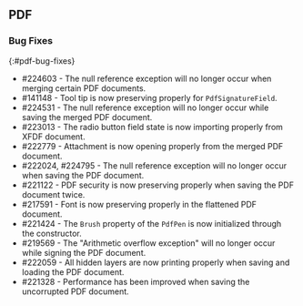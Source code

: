 ## PDF

### Bug Fixes
{:#pdf-bug-fixes} 

*	\#224603 - The null reference exception will no longer occur when merging certain PDF documents.
*	\#141148 - Tool tip is now preserving properly for `PdfSignatureField`.
*	\#224531 - The null reference exception will no longer occur while saving the merged PDF document.
*	\#223013 - The radio button field state is now importing properly from XFDF document.
*	\#222779 - Attachment is now opening properly from the merged PDF document.
*	\#222024, \#224795 - The null reference exception will no longer occur when saving the PDF document.
*	\#221122 - PDF security is now preserving properly when saving the PDF document twice.
*	\#217591 - Font is now preserving properly in the flattened PDF document.
*	\#221424 - The `Brush` property of the `PdfPen` is now initialized through the constructor.
*	\#219569 - The "Arithmetic overflow exception" will no longer occur while signing the PDF document.
*	\#222059 - All hidden layers are now printing properly when saving and loading the PDF document.
*	\#221328 - Performance has been improved when saving the uncorrupted PDF document.







